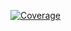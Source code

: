 [![Coverage](https://sonarcloud.io/api/project_badges/measure?project=jakub-bochenek_DiscordMiniBot&metric=coverage)](https://sonarcloud.io/summary/new_code?id=jakub-bochenek_DiscordMiniBot)
